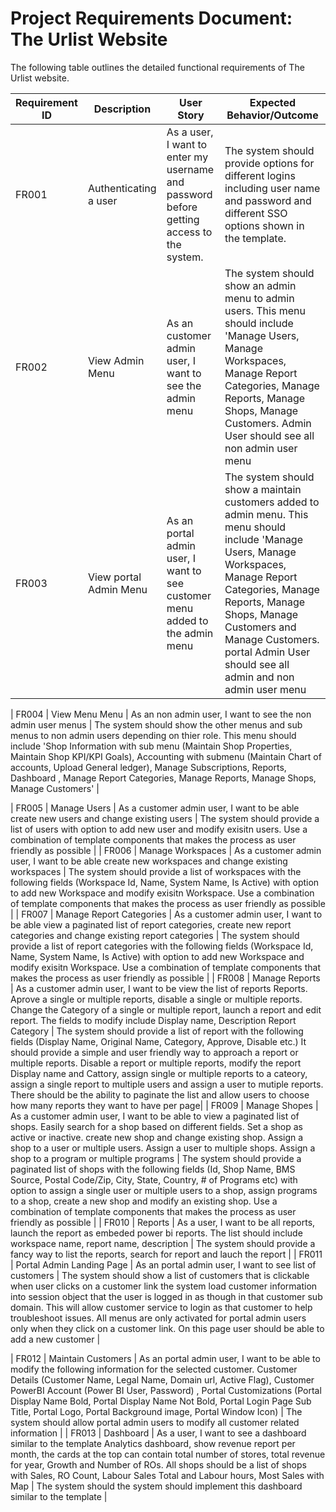 # **Project Requirements Document: The Urlist Website**

The following table outlines the detailed functional requirements of The Urlist website.

| Requirement ID | Description               | User Story                                                                                       | Expected Behavior/Outcome                                                                                                     |
|-----------------|---------------------------|--------------------------------------------------------------------------------------------------|-----------------------------------------------------------------------------------------------------------------------------|
| FR001          | Authenticating a user  | As a user, I want to enter my username and password before getting access to the system.              | The system should provide options for different logins including user name and password and different SSO options shown in the template. |
| FR002         | View Admin Menu | As an customer admin user, I want to see the admin menu      | The system should show an admin menu to admin users. This menu should include 'Manage Users, Manage Workspaces, Manage Report Categories, Manage Reports, Manage Shops, Manage Customers. Admin User should see all non admin user menu  |
| FR003         | View portal Admin Menu | As an portal admin user, I want to see customer menu added to the admin menu       | The system should show a maintain customers added to admin menu. This menu should include 'Manage Users, Manage Workspaces, Manage Report Categories, Manage Reports, Manage Shops, Manage Customers and Manage Customers. portal Admin User should see all admin and non admin user menu  |

| FR004         | View Menu Menu | As an non admin user, I want to see the non admin user menus     | The system should show the other menus and sub menus to non admin users depending on thier role. This menu should include 'Shop Information with sub menu (Maintain Shop Properties, Maintain Shop KPI/KPI Goals), Accounting with submenu (Maintain Chart of accounts, Upload General ledger), Manage Subscriptions, Reports, Dashboard , Manage Report Categories, Manage Reports, Manage Shops, Manage Customers'  |

| FR005          | Manage Users | As a customer admin user, I want to be able create new users and change existing users        | The system should provide a list of users with option to add new user and modify exisitn users. Use a combination of template components that makes the process as user friendly as possible  |
| FR006          | Manage Workspaces | As a customer admin user, I want to be able create new workspaces and change existing workspaces        | The system should provide a list of workspaces with the following fields (Workspace Id, Name, System Name, Is Active) with option to add new Workspace and modify exisitn Workspace. Use a combination of template components that makes the process as user friendly as possible  |
| FR007          | Manage Report Categories | As a customer admin user, I want to be able view a paginated list of report categories, create new report categories and change existing report categories        | The system should provide a list of report categories with the following fields (Workspace Id, Name, System Name, Is Active) with option to add new Workspace and modify exisitn Workspace. Use a combination of template components that makes the process as user friendly as possible  |
| FR008          | Manage Reports | As a customer admin user, I want to be view the list of reports Reports. Aprove a single or multiple reports, disable a single or multiple reports. Change the Category of a single or multiple report, launch a report and edit report. The fields to modify include Display name, Description Report Category       | The system should provide a list of report  with the following fields (Display Name, Original Name, Category, Approve, Disable etc.) It should provide a simple and user friendly way to approach a report or multiple reports. Disable a report or multiple reports, modify the report Display name and Cattory, assign single or multiple reports to a cateory, assign a single report to multiple users and assign a user to mutiple reports. There should be the ability to paginate the list and allow users to   choose how many reports they want to have per page|
| FR009          | Manage Shopes | As a customer admin user, I want to be able to view a paginated list of shops. Easily search for a shop based on different fields. Set a shop as active or inactive. create new shop and change existing shop. Assign a shop to a user or multiple users. Assign a user to multiple shops. Assign a shop to a program or multiple programs    | The system should provide a paginated list of shops with the following fields (Id, Shop Name, BMS Source, Postal Code/Zip, City, State, Country, # of Programs etc) with option to assign a single user or multiple users to a shop, assign programs to a shop, create a new shop and modify an existing shop. Use a combination of template components that makes the process as user friendly as possible  |
| FR010          | Reports | As a user, I want to be all reports, launch the report as embeded power bi reports.   The list should include workspace name, report name, description      | The system should provide a fancy way to list the reports, search for report and lauch the report  |
| FR011         | Portal Admin Landing Page | As an portal admin user, I want to see list of customers        | The system should show a list of customers that is clickable when user clicks on a customer link the system load customer information into session object that the user is logged in as though in that customer sub domain. This will allow customer service to login as that customer to help troubleshoot issues. All menus are only activated for portal admin users only when they click on a customer link. On this page user should be able to add a new customer  |

| FR012         | Maintain Customers | As an portal admin user, I want to be able to modify the following information for the selected customer. Customer Details (Customer Name, Legal Name, Domain url, Active Flag), Customer PowerBI Account (Power BI User, Password) , Portal Customizations (Portal Display Name Bold, Portal Display Name Not Bold, Portal Login Page Sub Title, Portal Logo, Portal Background image, Portal Window Icon)     | The system should allow portal admin users to modify all customer related information  |
| FR013          | Dashboard | As a user, I want to see a dashboard similar to the template Analytics dashboard, show revenue report per month, the cards at the top can contain total number of stores, total revenue for year, Growth and Number of ROs. All shops should be a list of shops with Sales, RO Count, Labour Sales Total and Labour hours, Most Sales with Map | The system should the system should implement this dashboard similar to the template  |